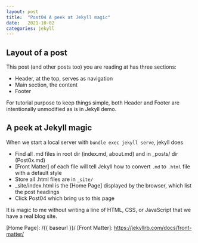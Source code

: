 ```yaml
---
layout: post
title:  "Post04 A peek at Jekyll magic"
date:   2021-10-02
categories: jekyll
---
```


## Layout of a post

This post (and other posts too) you are reading at has three sections:
 * Header, at the top, serves as navigation
 * Main section, the content 
 * Footer

 For tutorial purpose to keep things simple, both Header and Footer are intentionally unmodified as is in Jekyll demo.

## A peek at Jekyll magic

When we start a local server with `bundle exec jekyll serve`, jekyll does
 - Find all .md files in root dir (index.md, about.md) and in _posts/ dir (Post0x.md)
 - [Front Matter] of each file will tell Jekyll how to convert `.md` to `.html` file with a default style
 - Store all .html files are in `_site/`
 - _site/index.html is the [Home Page] displayed by the browser, which list the post headings
 - Click Post04 which bring us to this page

It is magic to me without writing a line of HTML, CSS, or JavaScript that we have a real blog site.

[Home Page]: /{{ baseurl }}/
[Front Matter]: https://jekyllrb.com/docs/front-matter/
